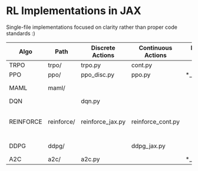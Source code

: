 # RL Implementations in JAX 

Single-file implementations focused on clarity rather than proper code standards :)

| Algo      | Path       | Discrete Actions | Continuous Actions | Multi-CPU  | Other                                                              |
|-----------|------------|------------------|--------------------|------------|--------------------------------------------------------------------|
| TRPO      | trpo/      | trpo.py          | cont.py            |            |                                                                    |
| PPO       | ppo/       | ppo_disc.py      | ppo.py             | *_multi.py |                                                                    |
| MAML      | maml/      |                  |                    |            | *SineWave* = maml_wave.py                                            |
| DQN       |            | dqn.py           |                    |            |                                                                    |
| REINFORCE | reinforce/ | reinforce_jax.py | reinforce_cont.py  |            | *Pytorch* = policy_grad.py <br/> *Time Comparison* = reinforce_torchVSjax.py |
| DDPG      | ddpg/      |                  | ddpg_jax.py        |            | *TD3_DDPG* = ddpg_td3.py                                             |
| A2C       | a2c/       | a2c.py           |                    | *_multi.py |                                                                    |

